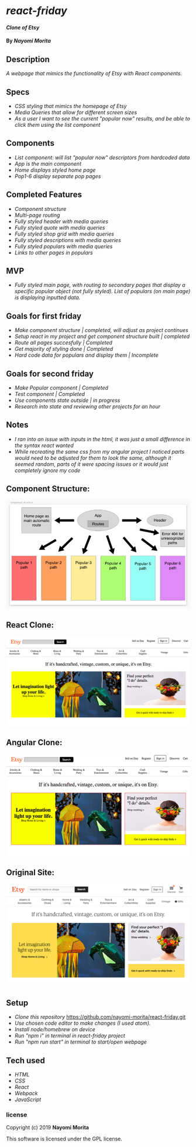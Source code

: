 # _react-friday_

#### _Clone of Etsy_

#### By _**Nayomi Morita**_

## Description

_A webpage that mimics the functionality of Etsy with React components._

## Specs
* _CSS styling that mimics the homepage of Etsy_
* _Media Queries that allow for different screen sizes_
* _As a user I want to see the current "popular now" results, and be able to click them using the list component_

## Components
* _List component: will list "popular now" descriptors from hardcoded data_
* _App is the main component_
* _Home displays styled home page_
* _Pop1-6 display separate pop pages_

## Completed Features
* _Component structure_
* _Multi-page routing_
* _Fully styled header with media queries_
* _Fully styled quote with media queries_
* _Fully styled shop grid with media queries_
* _Fully styled descriptions with media queries_
* _Fully styled populars with media queries_
* _Links to other pages in populars_

## MVP
* _Fully styled main page, with routing to secondary pages that display a specific popular object (not fully styled). List of populars (on main page) is displaying inputted data._

## Goals for first friday
* _Make component structure | completed, will adjust as project continues_
* _Setup react in my project and get component structure built | completed_
* _Route all pages succesfully | Completed_
* _Get majority of styling done | Completed_
* _Hard code data for populars and display them | Incomplete_

## Goals for second friday
* _Make Popular component | Completed_
* _Test component | Completed_
* _Use components state outside | in progress_
* _Research into state and reviewing other projects for an hour_

## Notes
* _I ran into an issue with inputs in the html, it was just a small difference in the syntax react wanted_
* _While recreating the same css from my angular project I noticed parts would need to be adjusted for them to look the same, although it seemed random, parts of it were spacing issues or it would just completely ignore my code_

## Component Structure:

![](./src/assets/images/component.png)

## React Clone:

![](./src/assets/images/react.png)

## Angular Clone:

![](./src/assets/images/clone.png)

## Original Site:

![](./src/assets/images/site.png)

## Setup
* _Clone this repository_
https://github.com/nayomi-morita/react-friday.git
* _Use chosen code editor to make changes (I used atom)._
* _Install node/homebrew on device_
* _Run "npm i" in terminal in react-friday project_
* _Run "npm run start" in terminal to start/open webpage_

## Tech used
* _HTML_
* _CSS_
* _React_
* _Webpack_
* _JavaScript_

### license

Copyright (c) 2019 **Nayomi Morita**

This software is licensed under the GPL license.
